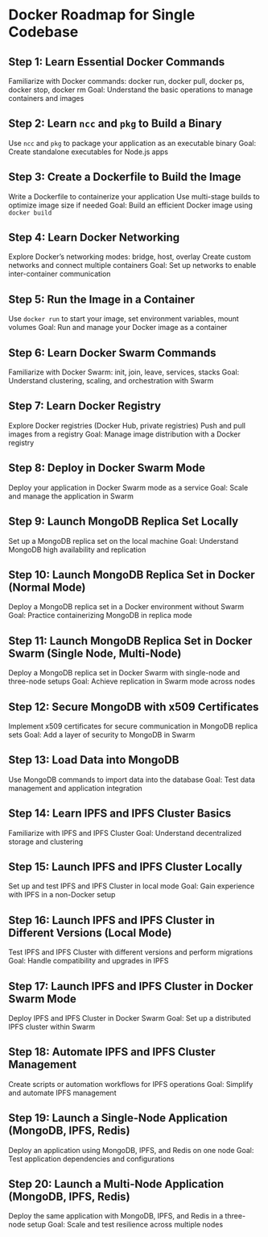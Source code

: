 # Docker Roadmap for Single Codebase

## Step 1: Learn Essential Docker Commands

Familiarize with Docker commands:
docker run, docker pull, docker ps, docker stop, docker rm
Goal: Understand the basic operations to manage containers and images

## Step 2: Learn `ncc` and `pkg` to Build a Binary

Use `ncc` and `pkg` to package your application as an executable binary
Goal: Create standalone executables for Node.js apps

## Step 3: Create a Dockerfile to Build the Image

Write a Dockerfile to containerize your application
Use multi-stage builds to optimize image size if needed
Goal: Build an efficient Docker image using `docker build`

## Step 4: Learn Docker Networking

Explore Docker’s networking modes: bridge, host, overlay
Create custom networks and connect multiple containers
Goal: Set up networks to enable inter-container communication

## Step 5: Run the Image in a Container

Use `docker run` to start your image, set environment variables, mount volumes
Goal: Run and manage your Docker image as a container

## Step 6: Learn Docker Swarm Commands

Familiarize with Docker Swarm: init, join, leave, services, stacks
Goal: Understand clustering, scaling, and orchestration with Swarm

## Step 7: Learn Docker Registry

Explore Docker registries (Docker Hub, private registries)
Push and pull images from a registry
Goal: Manage image distribution with a Docker registry

## Step 8: Deploy in Docker Swarm Mode

Deploy your application in Docker Swarm mode as a service
Goal: Scale and manage the application in Swarm

## Step 9: Launch MongoDB Replica Set Locally

Set up a MongoDB replica set on the local machine
Goal: Understand MongoDB high availability and replication

## Step 10: Launch MongoDB Replica Set in Docker (Normal Mode)

Deploy a MongoDB replica set in a Docker environment without Swarm
Goal: Practice containerizing MongoDB in replica mode

## Step 11: Launch MongoDB Replica Set in Docker Swarm (Single Node, Multi-Node)

Deploy a MongoDB replica set in Docker Swarm with single-node and three-node setups
Goal: Achieve replication in Swarm mode across nodes

## Step 12: Secure MongoDB with x509 Certificates

Implement x509 certificates for secure communication in MongoDB replica sets
Goal: Add a layer of security to MongoDB in Swarm

## Step 13: Load Data into MongoDB

Use MongoDB commands to import data into the database
Goal: Test data management and application integration

## Step 14: Learn IPFS and IPFS Cluster Basics

Familiarize with IPFS and IPFS Cluster
Goal: Understand decentralized storage and clustering

## Step 15: Launch IPFS and IPFS Cluster Locally

Set up and test IPFS and IPFS Cluster in local mode
Goal: Gain experience with IPFS in a non-Docker setup

## Step 16: Launch IPFS and IPFS Cluster in Different Versions (Local Mode)

Test IPFS and IPFS Cluster with different versions and perform migrations
Goal: Handle compatibility and upgrades in IPFS

## Step 17: Launch IPFS and IPFS Cluster in Docker Swarm Mode

Deploy IPFS and IPFS Cluster in Docker Swarm
Goal: Set up a distributed IPFS cluster within Swarm

## Step 18: Automate IPFS and IPFS Cluster Management

Create scripts or automation workflows for IPFS operations
Goal: Simplify and automate IPFS management

## Step 19: Launch a Single-Node Application (MongoDB, IPFS, Redis)

Deploy an application using MongoDB, IPFS, and Redis on one node
Goal: Test application dependencies and configurations

## Step 20: Launch a Multi-Node Application (MongoDB, IPFS, Redis)

Deploy the same application with MongoDB, IPFS, and Redis in a three-node setup
Goal: Scale and test resilience across multiple nodes
